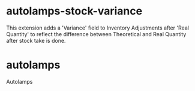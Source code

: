 # autolamps-stock-variance

This extension adds a 'Variance' field to Inventory Adjustments after 'Real Quantity' to reflect the difference between Theoretical and Real Quantity after stock take is done.
# autolamps
Autolamps
